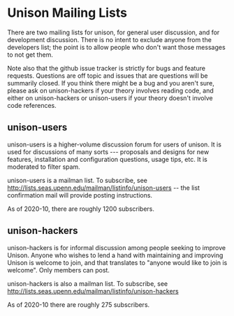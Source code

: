 # Unison Mailing Lists

There are two mailing lists for unison, for general user discussion, and for development discussion.   There is no intent to exclude anyone from the developers list; the point is to allow people who don't want those messages to not get them.

Note also that the github issue tracker is strictly for bugs and feature requests.  Questions are off topic and issues that are questions will be summarily closed.  If you think there might be a bug and you aren't sure, please ask on unison-hackers if your theory involves reading code, and either on unison-hackers or unison-users if your theory doesn't involve code references.

## unison-users

unison-users is a higher-volume discussion forum for users of unison. It is used for discussions of many sorts --- proposals and designs for new features, installation and configuration questions, usage tips, etc. It is moderated to filter spam.

unison-users is a mailman list.  To subscribe, see http://lists.seas.upenn.edu/mailman/listinfo/unison-users -- the list confirmation mail will provide posting instructions.

As of 2020-10, there are roughly 1200 subscribers.

## unison-hackers

unison-hackers is for informal discussion among people seeking to improve Unison.  Anyone who wishes to lend a hand with maintaining and improving Unison is welcome to join, and that translates to "anyone would like to join is welcome".  Only members can post.

unison-hackers is also a mailman list.  To subscribe, see http://lists.seas.upenn.edu/mailman/listinfo/unison-hackers

As of 2020-10 there are roughly 275 subscribers.